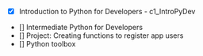 - [x] Introduction to Python for Developers - c1_IntroPyDev
- [] Intermediate Python for Developers
- [] Project: Creating functions to register app users
- [] Python toolbox
